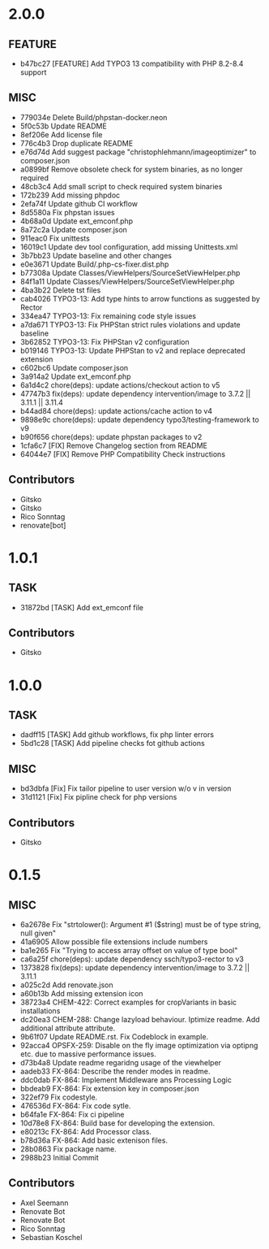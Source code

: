 # 2.0.0

## FEATURE

- b47bc27 [FEATURE] Add TYPO3 13 compatibility with PHP 8.2-8.4 support

## MISC

- 779034e Delete Build/phpstan-docker.neon
- 5f0c53b Update README
- 8ef206e Add license file
- 776c4b3 Drop duplicate README
- e76d74d Add suggest package "christophlehmann/imageoptimizer" to composer.json
- a0899bf Remove obsolete check for system binaries, as no longer required
- 48cb3c4 Add small script to check required system binaries
- 172b239 Add missing phpdoc
- 2efa74f Update github CI workflow
- 8d5580a Fix phpstan issues
- 4b68a0d Update ext_emconf.php
- 8a72c2a Update composer.json
- 911eac0 Fix unittests
- 16019c1 Update dev tool configuration, add missing Unittests.xml
- 3b7bb23 Update baseline and other changes
- e0e3671 Update Build/.php-cs-fixer.dist.php
- b77308a Update Classes/ViewHelpers/SourceSetViewHelper.php
- 84f1a11 Update Classes/ViewHelpers/SourceSetViewHelper.php
- 4ba3b22 Delete tst files
- cab4026 TYPO3-13: Add type hints to arrow functions as suggested by Rector
- 334ea47 TYPO3-13: Fix remaining code style issues
- a7da671 TYPO3-13: Fix PHPStan strict rules violations and update baseline
- 3b62852 TYPO3-13: Fix PHPStan v2 configuration
- b019146 TYPO3-13: Update PHPStan to v2 and replace deprecated extension
- c602bc6 Update composer.json
- 3a914a2 Update ext_emconf.php
- 6a1d4c2 chore(deps): update actions/checkout action to v5
- 47747b3 fix(deps): update dependency intervention/image to 3.7.2 || 3.11.1 || 3.11.4
- b44ad84 chore(deps): update actions/cache action to v4
- 9898e9c chore(deps): update dependency typo3/testing-framework to v9
- b90f656 chore(deps): update phpstan packages to v2
- 1cfa6c7 [FIX] Remove Changelog section from README
- 64044e7 [FIX] Remove PHP Compatibility Check instructions

## Contributors

- Gitsko
- Gitsko
- Rico Sonntag
- renovate[bot]

# 1.0.1

## TASK

- 31872bd [TASK] Add ext_emconf file

## Contributors

- Gitsko

# 1.0.0

## TASK

- dadff15 [TASK] Add github workflows, fix php linter errors
- 5bd1c28 [TASK] Add pipeline checks fot github actions

## MISC

- bd3dbfa [Fix] Fix tailor pipeline to user version w/o v in version
- 31d1121 [Fix] Fix pipline check for php versions

## Contributors

- Gitsko

# 0.1.5

## MISC

- 6a2678e Fix "strtolower(): Argument #1 ($string) must be of type string, null given"
- 41a6905 Allow possible file extensions include numbers
- ba1e265 Fix "Trying to access array offset on value of type bool"
- ca6a25f chore(deps): update dependency ssch/typo3-rector to v3
- 1373828 fix(deps): update dependency intervention/image to 3.7.2 || 3.11.1
- a025c2d Add renovate.json
- a60b13b Add missing extension icon
- 38723a4 CHEM-422: Correct examples for cropVariants in basic installations
- dc20ea3 CHEM-288: Change lazyload behaviour. Iptimize readme. Add additional attribute attribute.
- 9b61f07 Update README.rst. Fix Codeblock in example.
- 92acca4 OPSFX-259: Disable on the fly image optimization via optipng etc. due to massive performance issues.
- d73b4a8 Update readme regaridng usage of the viewhelper
- aadeb33 FX-864: Describe the render modes in readme.
- ddc0dab FX-864: Implement Middleware ans Processing Logic
- bbdeab9 FX-864: Fix extension key in composer.json
- 322ef79 Fix codestyle.
- 476536d FX-864: Fix code sytle.
- b64fa1e FX-864: Fix ci pipeline
- 10d78e8 FX-864: Build base for developing the extension.
- e80213c FX-864: Add Processor class.
- b78d36a FX-864: Add basic extenison files.
- 28b0863 Fix package name.
- 2988b23 Initial Commit

## Contributors

- Axel Seemann
- Renovate Bot
- Renovate Bot
- Rico Sonntag
- Sebastian Koschel

